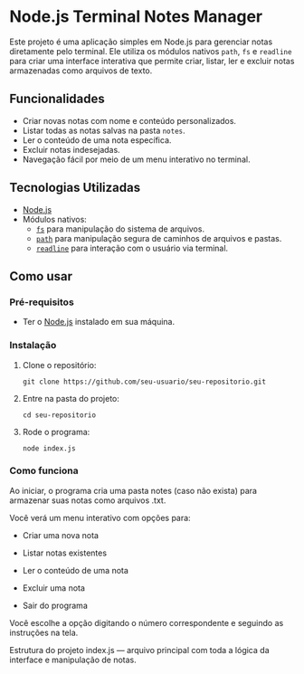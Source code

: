 # Node.js Terminal Notes Manager

Este projeto é uma aplicação simples em Node.js para gerenciar notas diretamente pelo terminal. Ele utiliza os módulos nativos `path`, `fs` e `readline` para criar uma interface interativa que permite criar, listar, ler e excluir notas armazenadas como arquivos de texto.

## Funcionalidades

- Criar novas notas com nome e conteúdo personalizados.
- Listar todas as notas salvas na pasta `notes`.
- Ler o conteúdo de uma nota específica.
- Excluir notas indesejadas.
- Navegação fácil por meio de um menu interativo no terminal.

## Tecnologias Utilizadas

- [Node.js](https://nodejs.org/)
- Módulos nativos:
  - [`fs`](https://nodejs.org/api/fs.html) para manipulação do sistema de arquivos.
  - [`path`](https://nodejs.org/api/path.html) para manipulação segura de caminhos de arquivos e pastas.
  - [`readline`](https://nodejs.org/api/readline.html) para interação com o usuário via terminal.

## Como usar

### Pré-requisitos

- Ter o [Node.js](https://nodejs.org/) instalado em sua máquina.

### Instalação

1. Clone o repositório:
   ```
   git clone https://github.com/seu-usuario/seu-repositorio.git

2. Entre na pasta do projeto:
    ```
    cd seu-repositorio

3. Rode o programa:
    ```
    node index.js

### Como funciona
Ao iniciar, o programa cria uma pasta notes (caso não exista) para armazenar suas notas como arquivos .txt.

Você verá um menu interativo com opções para:

* Criar uma nova nota

* Listar notas existentes

* Ler o conteúdo de uma nota

* Excluir uma nota

* Sair do programa

Você escolhe a opção digitando o número correspondente e seguindo as instruções na tela.

Estrutura do projeto
index.js — arquivo principal com toda a lógica da interface e manipulação de notas.